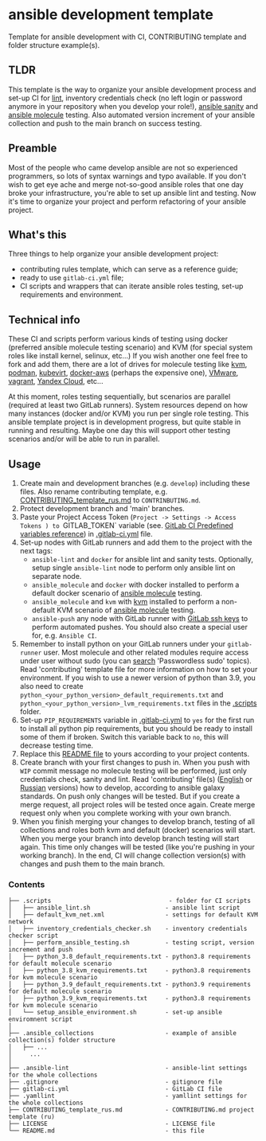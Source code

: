 # ansible development template

Template for ansible development with CI, CONTRIBUTING template and folder structure example(s).

## TLDR

This template is the way to organize your ansible development process and set-up CI for 
[lint](https://ansible-lint.readthedocs.io/), inventory credentials check (no left login or password anymore in your
repository when you develop your role!),
[ansible sanity](https://docs.ansible.com/ansible/latest/dev_guide/testing_sanity.html) and
[ansible molecule](https://molecule.readthedocs.io/en/latest/) testing. Also automated version increment of your
ansible collection and push to the main branch on success testing.

## Preamble

Most of the people who came develop ansible are not so experienced programmers, so lots of syntax warnings and typo
available. If you don't wish to get eye ache and merge not-so-good ansible roles that one day broke your infrastructure,
you're able to set up ansible lint and testing. Now it's time to organize your project and perform refactoring of your
ansible project.

## What's this

Three things to help organize your ansible development project:

 - contributing rules template, which can serve as a reference guide;
 - ready to use `gitlab-ci.yml` file;
 - CI scripts and wrappers that can iterate ansible roles testing, set-up requirements and environment.

## Technical info

These CI and scripts perform various kinds of testing using docker (preferred ansible molecule testing scenario) and KVM
(for special system roles like install kernel, selinux, etc...) If you wish another one feel free to fork and add them,
there are a lot of drives for molecule testing like 
[kvm](https://github.com/alexanderbazhenoff/molecule-libvirt-delegated),
[podman](https://github.com/ansible-community/molecule-podman),
[kubevirt](https://github.com/ansible-community/molecule-kubevirt),
[docker-aws](https://github.com/jonashackt/molecule-ansible-docker-aws) (perhaps the expensive one), 
[VMware](https://github.com/ansible-community/molecule-vmware), 
[vagrant](https://github.com/ansible-community/molecule-vagrant), 
[Yandex Cloud](https://github.com/arenadata/ansible-module-yandex-cloud), etc...

At this moment, roles testing sequentially, but scenarios are parallel (required at least two GitLab runners). 
System resources depend on how many instances (docker and/or KVM) you run per single role testing. This ansible template 
project is in development progress, but quite stable in running and resulting. Maybe one day this will support other 
testing scenarios and/or will be able to run in parallel.

## Usage

1. Create main and development branches (e.g. `develop`) including these files. Also rename contributing template, e.g.
[CONTRIBUTING_template_rus.md](CONTRIBUTING_template_rus.md) to `CONTRINBUTING.md`.
2. Protect development branch and 'main' branches.
3. Paste your Project Access Token (`Project -> Settings -> Access Tokens ) to `GITLAB_TOKEN` variable (see. 
[GitLab CI Predefined variables reference](https://docs.gitlab.com/ee/ci/variables/predefined_variables.html)) in 
[.gitlab-ci.yml](.gitlab-ci.yml) file.
4. Set-up nodes with GitLab runners and add them to the project with the next tags:
   - `ansible-lint` and `docker` for ansible lint and sanity tests. Optionally, setup single `ansible-lint` node to 
   perform only ansible lint on separate node.
   - `ansible_molecule` and `docker` with docker installed to perform a default docker scenario of 
   [ansible molecule](https://molecule.readthedocs.io/en/latest/) testing.
   - `ansible_molecule` and `kvm` with [kvm](https://en.wikipedia.org/wiki/Kernel-based_Virtual_Machine) installed to
   perform a non-default KVM scenario of [ansible molecule](https://molecule.readthedocs.io/en/latest/) testing.
   - `ansible-push` any node with GitLab runner with [GitLab ssh keys](https://docs.gitlab.com/ee/user/ssh.html) to
   perform automated pushes. You should also create a special user for, e.g. `Ansible CI`.
5. Remember to install python on your GitLab runners under your `gitlab-runner` user. Most molecule and other 
related modules require access under user without sudo (you can 
[search](https://unix.stackexchange.com/questions/468416/setting-up-passwordless-sudo-on-linux-distributions)
'Passwordless sudo' topics). Read 'contributing' template file for more information on how to set your environment. If
you wish to use a newer version of python than 3.9, you also need to create 
`python_<your_python_version>_default_requirements.txt` and `python_<your_python_version>_lvm_requirements.txt` files
in the [.scripts](.scripts) folder.
6. Set-up `PIP_REQUIREMENTS` variable in [.gitlab-ci.yml](.gitlab-ci.yml) to `yes` for the first run to install all 
python pip requirements, but you should be ready to install some of them if broken. Switch this variable back to `no`,
this will decrease testing time.
7. Replace this [README file](README.md) to yours according to your project contents.
8. Create branch with your first changes to push in. When you push with `WIP` commit message no molecule testing will be 
performed, just only credentials check, sanity and lint. Read 'contributing' file(s)
([English](CONTRIBUTING_template_eng.md) or [Russian](CONTRIBUTING_template_rus.md) versions) how to develop, according
to ansible galaxy standards. On push only changes will be tested. But if you create a merge request, all project roles
will be tested once again. Create merge request only when you complete working with your own branch. 
9. When you finish merging your changes to develop branch, testing of all collections and roles both kvm and default
(docker) scenarios will start. When you merge your branch into develop branch testing will start again. This time only
changes will be tested (like you're pushing in your working branch). In the end, CI will change collection version(s)
with changes and push them to the main branch.

### Contents

```
├── .scripts                                 - folder for CI scripts
│   ├── ansible_lint.sh                     - ansible lint script
│   ├── default_kvm_net.xml                 - settings for default KVM network
│   ├── inventory_credentials_checker.sh    - inventory credentials checker script
│   ├── perform_ansible_testing.sh          - testing script, version increment and push
│   ├── python_3.8_default_requirements.txt - python3.8 requirements for default molecule scenario
│   ├── python_3.8_kvm_requirements.txt     - python3.8 requirements for kvm molecule scenario
│   ├── python_3.9_default_requirements.txt - python3.9 requirements for default molecule scenario
│   ├── python_3.9_kvm_requirements.txt     - python3.8 requirements for kvm molecule scenario
│   └── setup_ansible_environment.sh        - set-up ansible enviromnent script
│
├── .ansible_collections                    - example of ansible collection(s) folder structure
│   ├── ...
│     ...
│
├── .ansible-lint                           - ansible-lint settings for the whole collections
├── .gitignore                              - gitignore file
├── gitlab-ci.yml                           - GitLab CI file
├── .yamllint                               - yamllint settings for the whole collections
├── CONTRIBUTING_template_rus.md            - CONTRIBUTING.md project template (ru)
├── LICENSE                                 - LICENSE file
└── README.md                               - this file
```
